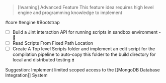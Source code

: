 > [!warning] Advanced Feature
> This feature idea requires high level engine and programming knowledge to implement

#core #engine #Bootstrap 
- [ ] Build a Jint interaction API for running scripts in sandbox environment - 🔼
- [ ]  Read Scripts From Fixed Path Location
- [ ] Create A Top level Scripts folder and implement an edit script for the compilation pipeline to auto-copy this folder to the build directory for local and distributed testing ⏫ 

Suggestion: Implement limited scoped access to the [[MongoDB Database Integration]] System 
